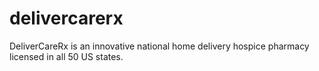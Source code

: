 # delivercarerx
DeliverCareRx is an innovative national home delivery hospice pharmacy licensed in all 50 US states.

